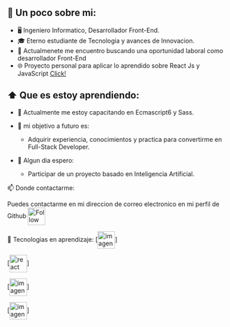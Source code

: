 ## :book: Un poco sobre mi:

- 🖥 Ingeniero Informatico, Desarrollador Front-End.
- 🎓 Eterno estudiante de Tecnologia y avances de Innovacion.
- 🔭 Actualmenete me encuentro buscando una oportunidad laboral como desarrollador Front-End
- 🌐 Proyecto personal para aplicar lo aprendido sobre React Js y JavaScript [Click!](https://hugocidx.github.io/proyecto_pokedex_demo/)

## ⬆ Que es estoy aprendiendo:

- 🔨 Actualmente me estoy capacitando en Ecmascript6 y Sass.

- 🎯 mi objetivo a futuro es:

  - Adquirir experiencia, conocimientos y practica para convertirme en Full-Stack Developer.

- 🤞 Algun dia espero:
  - Participar de un proyecto basado en Inteligencia Artificial.

📫 Donde contactarme:

Puedes contactarme en mi direccion de correo electronico en mi perfil de Github
[<img src="https://raw.githubusercontent.com/Raymo111/Raymo111/master/socials/linkedin.png" height="40em" align="center" alt="Follow Raymo111 on LinkedIn" title="Follow Raymo111 on LinkedIn"/>](https://www.linkedin.com/in/hugo-cid-6442311a3/)

🔭 Tecnologias en aprendizaje:
[<img src="https://camo.githubusercontent.com/ece04e9e6d8e7370a88024f41d544915e01ce71b5457326c08349cc282ccf2d4/68747470733a2f2f6d65646961332e67697068792e636f6d2f6d656469612f6c6e377a32655772696951416c6c6656636e2f323030772e77656270" height="40em" align="center" alt="imagen Js"/>]

[<img src="https://camo.githubusercontent.com/cda2bff49eb0cd388393e08dd91cc3cf461f095e387d3fdcb8648ab0418010aa/68747470733a2f2f692e67697068792e636f6d2f6d656469612f654e41736a4f353574506267616f72376d612f323030772e77656270" height="40em" align="center" alt="react Js"/>]

[<img src=https://camo.githubusercontent.com/0cad3f969b0946abd0e5f16e9ed1ff78a2495a40c2bb5c6414aefd4be76505aa/68747470733a2f2f692e67697068792e636f6d2f6d656469612f4b7a4a6b7a6a676766474e355079366e6b542f3230302e77656270 height="40em" align="center" alt="imagen Git"/>]

[<img src=https://camo.githubusercontent.com/4d67389739aa53e876a878719fa61eeebea468ae0be6af71903fa8c4c9b72018/68747470733a2f2f692e67697068792e636f6d2f6d656469612f49647941514a564e326b56504e55726f6a4d2f3230302e77656270 height="40em" align="center" alt="imagen VS Code"/>]
